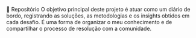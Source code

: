 📖 Repositório
O objetivo principal deste projeto é atuar como um diário de bordo, registrando as soluções, as metodologias e os insights obtidos em cada desafio. É uma forma de organizar o meu conhecimento e de compartilhar o processo de resolução com a comunidade.
